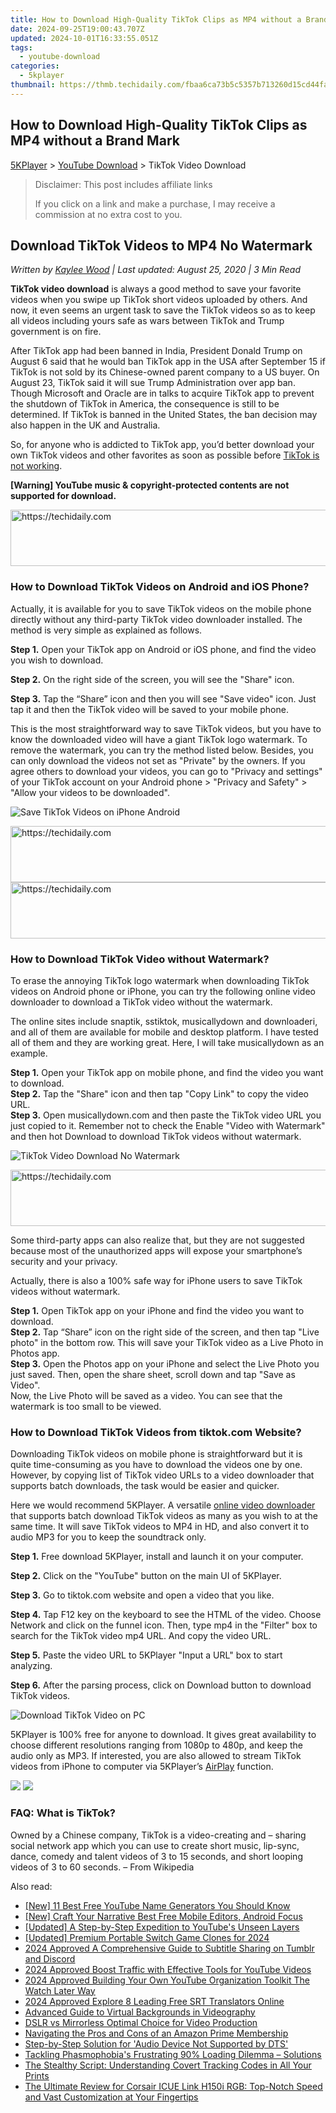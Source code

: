 ```yaml
---
title: How to Download High-Quality TikTok Clips as MP4 without a Brand Mark
date: 2024-09-25T19:00:43.707Z
updated: 2024-10-01T16:33:55.051Z
tags:
  - youtube-download
categories:
  - 5kplayer
thumbnail: https://thmb.techidaily.com/fbaa6ca73b5c5357b713260d15cd44fa4ef0636a4d72497c27eefd9717a1c743.jpg
---
```


## How to Download High-Quality TikTok Clips as MP4 without a Brand Mark

[5KPlayer](https://tools.techidaily.com/5kplayer/products/) \> [YouTube Download](https://tools.techidaily.com/5kplayer/youtube-download/) \> TikTok Video Download

>  Disclaimer: This post includes affiliate links
>
>  If you click on a link and make a purchase, I may receive a commission at no extra cost to you.
>

## Download TikTok Videos to MP4 No Watermark

 _Written by [Kaylee Wood](https://www.quora.com/profile/Amanda-Hu-21) | Last updated: August 25, 2020 | 3 Min Read_

**TikTok video download** is always a good method to save your favorite videos when you swipe up TikTok short videos uploaded by others. And now, it even seems an urgent task to save the TikTok videos so as to keep all videos including yours safe as wars between TikTok and Trump government is on fire. 

After TikTok app had been banned in India, President Donald Trump on August 6 said that he would ban TikTok app in the USA after September 15 if TikTok is not sold by its Chinese-owned parent company to a US buyer. On August 23, TikTok said it will sue Trump Administration over app ban. Though Microsoft and Oracle are in talks to acquire TikTok app to prevent the shutdown of TikTok in America, the consequence is still to be determined. If TikTok is banned in the United States, the ban decision may also happen in the UK and Australia.

So, for anyone who is addicted to TikTok app, you’d better download your own TikTok videos and other favorites as soon as possible before [TikTok is not working](https://tools.techidaily.com/5kplayer/airplay/).

**\[Warning\] YouTube music & copyright-protected contents are not supported for download.**

<!-- affiliate ads begin -->
<a href="https://aligracehair.sjv.io/c/5597632/1896560/19272" target="_top" id="1896560">
  <img src="//a.impactradius-go.com/display-ad/19272-1896560" border="0" alt="https://techidaily.com" width="728" height="90"/>
</a>
<img height="0" width="0" src="https://aligracehair.sjv.io/i/5597632/1896560/19272" style="position:absolute;visibility:hidden;" border="0" />
<!-- affiliate ads end -->

### How to Download TikTok Videos on Android and iOS Phone?

Actually, it is available for you to save TikTok videos on the mobile phone directly without any third-party TikTok video downloader installed. The method is very simple as explained as follows.

**Step 1.** Open your TikTok app on Android or iOS phone, and find the video you wish to download.

**Step 2.** On the right side of the screen, you will see the "Share" icon.

**Step 3.** Tap the “Share” icon and then you will see "Save video" icon. Just tap it and then the TikTok video will be saved to your mobile phone.

This is the most straightforward way to save TikTok videos, but you have to know the downloaded video will have a giant TikTok logo watermark. To remove the watermark, you can try the method listed below. Besides, you can only download the videos not set as "Private" by the owners. If you agree others to download your videos, you can go to "Privacy and settings" of your TikTok account on your Android phone > "Privacy and Safety" > "Allow your videos to be downloaded".

![Save TikTok Videos on iPhone Android](https://www.5kplayer.com/youtube-download/img/save-tiktok-videos.jpg)

<!-- affiliate ads begin -->
<a href="https://ephamedtechinc.pxf.io/c/5597632/2136623/26400" target="_top" id="2136623">
  <img src="//a.impactradius-go.com/display-ad/26400-2136623" border="0" alt="https://techidaily.com" width="728" height="90"/>
</a>
<img height="0" width="0" src="https://ephamedtechinc.pxf.io/i/5597632/2136623/26400" style="position:absolute;visibility:hidden;" border="0" />
<!-- affiliate ads end -->

<!-- affiliate ads begin -->
<a href="https://appsumo.8odi.net/c/5597632/2094480/7443" target="_top" id="2094480">
  <img src="//a.impactradius-go.com/display-ad/7443-2094480" border="0" alt="https://techidaily.com" width="728" height="90"/>
</a>
<img height="0" width="0" src="https://appsumo.8odi.net/i/5597632/2094480/7443" style="position:absolute;visibility:hidden;" border="0" />
<!-- affiliate ads end -->

### How to Download TikTok Video without Watermark?

To erase the annoying TikTok logo watermark when downloading TikTok videos on Android phone or iPhone, you can try the following online video downloader to download a TikTok video without the watermark.

The online sites include snaptik, sstiktok, musicallydown and downloaderi, and all of them are available for mobile and desktop platform. I have tested all of them and they are working great. Here, I will take musicallydown as an example.

**Step 1.** Open your TikTok app on mobile phone, and find the video you want to download.  
**Step 2.** Tap the "Share" icon and then tap "Copy Link" to copy the video URL.  
**Step 3.** Open musicallydown.com and then paste the TikTok video URL you just copied to it. Remember not to check the Enable "Video with Watermark" and then hot Download to download TikTok videos without watermark.

![TikTok Video Download No Watermark](https://www.5kplayer.com/youtube-download/img/download-tiktok-no-watermark.jpg) 

<!-- affiliate ads begin -->
<a href="https://unicoeye.pxf.io/c/5597632/2134224/18498" target="_top" id="2134224">
  <img src="//a.impactradius-go.com/display-ad/18498-2134224" border="0" alt="https://techidaily.com" width="728" height="90"/>
</a>
<img height="0" width="0" src="https://unicoeye.pxf.io/i/5597632/2134224/18498" style="position:absolute;visibility:hidden;" border="0" />
<!-- affiliate ads end -->

Some third-party apps can also realize that, but they are not suggested because most of the unauthorized apps will expose your smartphone’s security and your privacy.

Actually, there is also a 100% safe way for iPhone users to save TikTok videos without watermark.

**Step 1.** Open TikTok app on your iPhone and find the video you want to download.  
**Step 2.** Tap “Share” icon on the right side of the screen, and then tap "Live photo" in the bottom row. This will save your TikTok video as a Live Photo in Photos app.  
**Step 3.** Open the Photos app on your iPhone and select the Live Photo you just saved. Then, open the share sheet, scroll down and tap "Save as Video".  
 Now, the Live Photo will be saved as a video. You can see that the watermark is too small to be viewed.

### How to Download TikTok Videos from tiktok.com Website?

Downloading TikTok videos on mobile phone is straightforward but it is quite time-consuming as you have to download the videos one by one. However, by copying list of TikTok video URLs to a video downloader that supports batch downloads, the task would be easier and quicker.

Here we would recommend 5KPlayer. A versatile [online video downloader](https://tools.techidaily.com/5kplayer/youtube-download/) that supports batch download TikTok videos as many as you wish to at the same time. It will save TikTok videos to MP4 in HD, and also convert it to audio MP3 for you to keep the soundtrack only.

**Step 1.** Free download 5KPlayer, install and launch it on your computer.

**Step 2.** Click on the "YouTube" button on the main UI of 5KPlayer.

**Step 3.** Go to tiktok.com website and open a video that you like. 

**Step 4.** Tap F12 key on the keyboard to see the HTML of the video. Choose Network and click on the funnel icon. Then, type mp4 in the "Filter" box to search for the TikTok video mp4 URL. And copy the video URL.

**Step 5.** Paste the video URL to 5KPlayer "Input a URL" box to start analyzing.

**Step 6.** After the parsing process, click on Download button to download TikTok videos.

![Download TikTok Video on PC](https://www.5kplayer.com/youtube-download/img/download-tiktok-videos.jpg)

5KPlayer is 100% free for anyone to download. It gives great availability to choose different resolutions ranging from 1080p to 480p, and keep the audio only as MP3\. If interested, you are also allowed to stream TikTok videos from iPhone to computer via 5KPlayer’s [AirPlay](https://tools.techidaily.com/5kplayer/airplay/) function.

[![](https://www.5kplayer.com/youtube-download/../button/freedownwhitewin.png)](https://tools.techidaily.com/5kplayer/products/) [![](https://www.5kplayer.com/youtube-download/../button/freedownbackmac.png)](https://tools.techidaily.com/5kplayer/products/) 

### FAQ: What is TikTok?

Owned by a Chinese company, TikTok is a video-creating and – sharing social network app which you can use to create short music, lip-sync, dance, comedy and talent videos of 3 to 15 seconds, and short looping videos of 3 to 60 seconds. – From Wikipedia

<ins class="adsbygoogle"
     style="display:block"
     data-ad-format="autorelaxed"
     data-ad-client="ca-pub-7571918770474297"
     data-ad-slot="1223367746"></ins>

<ins class="adsbygoogle"
     style="display:block"
     data-ad-client="ca-pub-7571918770474297"
     data-ad-slot="8358498916"
     data-ad-format="auto"
     data-full-width-responsive="true"></ins>

<span class="atpl-alsoreadstyle">Also read:</span>
<div><ul>
<li><a href="https://youtube-video-recordings.techidaily.com/new-11-best-free-youtube-name-generators-you-should-know/"><u>[New] 11 Best Free YouTube Name Generators You Should Know</u></a></li>
<li><a href="https://youtube-video-recordings.techidaily.com/new-craft-your-narrative-best-free-mobile-editors-android-focus/"><u>[New] Craft Your Narrative Best Free Mobile Editors, Android Focus</u></a></li>
<li><a href="https://youtube-video-recordings.techidaily.com/updated-a-step-by-step-expedition-to-youtubes-unseen-layers/"><u>[Updated] A Step-by-Step Expedition to YouTube's Unseen Layers</u></a></li>
<li><a href="https://screen-capture.techidaily.com/updated-premium-portable-switch-game-clones-for-2024/"><u>[Updated] Premium Portable Switch Game Clones for 2024</u></a></li>
<li><a href="https://extra-lessons.techidaily.com/2024-approved-a-comprehensive-guide-to-subtitle-sharing-on-tumblr-and-discord/"><u>2024 Approved A Comprehensive Guide to Subtitle Sharing on Tumblr and Discord</u></a></li>
<li><a href="https://youtube-video-recordings.techidaily.com/2024-approved-boost-traffic-with-effective-tools-for-youtube-videos/"><u>2024 Approved Boost Traffic with Effective Tools for YouTube Videos</u></a></li>
<li><a href="https://youtube-video-recordings.techidaily.com/2024-approved-building-your-own-youtube-organization-toolkit-the-watch-later-way/"><u>2024 Approved Building Your Own YouTube Organization Toolkit The Watch Later Way</u></a></li>
<li><a href="https://some-techniques.techidaily.com/2024-approved-explore-8-leading-free-srt-translators-online/"><u>2024 Approved Explore 8 Leading Free SRT Translators Online</u></a></li>
<li><a href="https://youtube-video-recordings.techidaily.com/advanced-guide-to-virtual-backgrounds-in-videography/"><u>Advanced Guide to Virtual Backgrounds in Videography</u></a></li>
<li><a href="https://youtube-video-recordings.techidaily.com/dslr-vs-mirrorless-optimal-choice-for-video-production/"><u>DSLR vs Mirrorless Optimal Choice for Video Production</u></a></li>
<li><a href="https://buynow-tips.techidaily.com/navigating-the-pros-and-cons-of-an-amazon-prime-membership/"><u>Navigating the Pros and Cons of an Amazon Prime Membership</u></a></li>
<li><a href="https://driver-download.techidaily.com/step-by-step-solution-for-audio-device-not-supported-by-dts/"><u>Step-by-Step Solution for 'Audio Device Not Supported by DTS'</u></a></li>
<li><a href="https://win-answers.techidaily.com/tackling-phasmophobias-frustrating-90-loading-dilemma-solutions/"><u>Tackling Phasmophobia's Frustrating 90% Loading Dilemma – Solutions</u></a></li>
<li><a href="https://hardware-updates.techidaily.com/the-stealthy-script-understanding-covert-tracking-codes-in-all-your-prints/"><u>The Stealthy Script: Understanding Covert Tracking Codes in All Your Prints</u></a></li>
<li><a href="https://hardware-tips.techidaily.com/the-ultimate-review-for-corsair-icue-link-h150i-rgb-top-notch-speed-and-vast-customization-at-your-fingertips/"><u>The Ultimate Review for Corsair ICUE Link H150i RGB: Top-Notch Speed and Vast Customization at Your Fingertips</u></a></li>
</ul></div>


